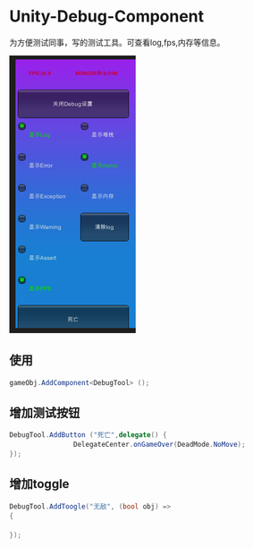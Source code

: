 # Unity-Debug-Component
为方便测试同事，写的测试工具。可查看log,fps,内存等信息。

![priview](https://github.com/wbzlop/Unity-Debug-Component/blob/master/img.png)

## 使用
```c#
gameObj.AddComponent<DebugTool> ();
```

## 增加测试按钮
```c#
DebugTool.AddButton ("死亡",delegate() {
				DelegateCenter.onGameOver(DeadMode.NoMove);
});
```

## 增加toggle
```c#
DebugTool.AddToogle("无敌", (bool obj) =>
{

});
```
